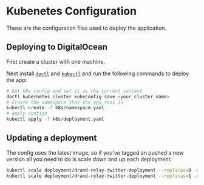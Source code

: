# Kubenetes Configuration

These are the configuration files used to deploy the application.

## Deploying to DigitalOcean

First create a cluster with one machine.

Next install [`doctl`](https://github.com/digitalocean/doctl) and [`kubectl`](https://kubernetes.io/docs/tasks/tools/install-kubectl/) and run the following commands to deploy the app:

```sh
# Get k8s config and set it as the current context
doctl kubernetes cluster kubeconfig save <your_cluster_name>
# Create the namespace that the app runs in
kubectl create -f k8s/namespace.yaml
# Apply configs
kubectl apply -f k8s/deployment.yaml
```

## Updating a deployment

The config uses the latest image, so if you've tagged an pushed a new version all you need to do is scale down and up each deployment:

```sh
kubectl scale deployment/drand-relay-twitter-deployment --replicas=0 -n drand
kubectl scale deployment/drand-relay-twitter-deployment --replicas=1 -n drand
```